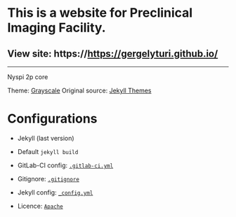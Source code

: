 # This is a website for Preclinical Imaging Facility.

## View site: https://https://gergelyturi.github.io/

-----
Nyspi 2p core

Theme: [Grayscale](https://github.com/jeromelachaud/grayscale-theme/)
Original source: [Jekyll Themes](http://themes.jekyllrc.org/grayscale/)

# Configurations

- Jekyll (last version)
- Default `jekyll build`

- GitLab-CI config: [`.gitlab-ci.yml`](https://gitlab.com/jekyll-themes/grayscale/blob/master/.gitlab-ci.yml)
- Gitignore: [`.gitignore`](https://gitlab.com/jekyll-themes/grayscale/blob/master/.gitignore)
- Jekyll config: [`_config.yml`](https://gitlab.com/jekyll-themes/grayscale/blob/master/_config.yml)
- Licence: [`Apache`](https://gitlab.com/jekyll-themes/grayscale/blob/master/LICENCE)